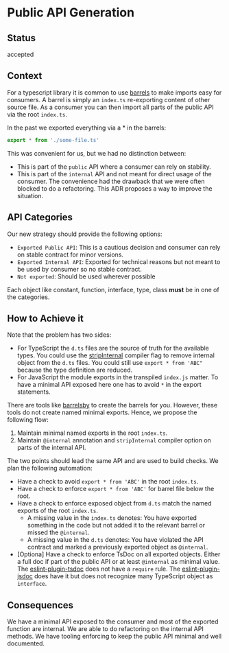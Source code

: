 # Public API Generation

## Status

accepted 

## Context

For a typescript library it is common to use [barrels](https://basarat.gitbook.io/typescript/main-1/barrel) to make imports easy for consumers.
A barrel is simply an `index.ts` re-exporting content of other source file.
As a consumer you can then import all parts of the public API via the root `index.ts`.

In the past we exported everything via a * in the barrels:
```ts
export * from './some-file.ts'
```
This was convenient for us, but we had no distinction between:
- This is part of the `public` API where a consumer can rely on stability.
- This is part of the `internal` API and not meant for direct usage of the consumer.
The convenience had the drawback that we were often blocked to do a refactoring.
This ADR proposes a way to improve the situation.

## API Categories 

Our new strategy should provide the following options:
- `Exported Public API`: This is a cautious decision and consumer can rely on stable contract for minor versions.
- `Exported Internal API`: Exported for technical reasons but not meant to be used by consumer so no stable contract.
- `Not exported`: Should be used wherever possible

Each object like constant, function, interface, type, class **must** be in one of the categories.

## How to Achieve it

Note that the problem has two sides:
- For TypeScript  the `d.ts` files are the source of truth for the available types.
You could use the [stripInternal](https://www.typescriptlang.org/tsconfig#stripInternal) compiler flag to remove internal object from the `d.ts` files.
You could still use `export * from 'ABC"` because the type definition are reduced.
- For JavaScript the module exports in the transpiled `index.js` matter. 
To have a minimal API exposed here one has to avoid `*` in the export statements.

There are tools like [barrelsby](https://github.com/bencoveney/barrelsby#readme) to create the barrels for you.
However, these tools do not create named minimal exports.
Hence, we propose the following flow:

1. Maintain minimal named exports in the root `index.ts`.
2. Maintain `@internal` annotation and `stripInternal` compiler option on parts of the internal API.

The two points should lead the same API and are used to build checks.
We plan the following automation:
- Have a check to avoid `export * from 'ABC'` in the root `index.ts`.
- Have a check to enforce `export * from 'ABC'` for barrel file below the root.
- Have a check to enforce exposed object from `d.ts` match the named exports of the root `index.ts`. 
   - A missing value in the `index.ts` denotes: You have exported something in the code but not added it to the relevant barrel or missed the `@internal`.
   - A missing value in the `d.ts` denotes: You have violated the API contract and marked a previously exported object as `@internal`. 
- [Optiona] Have a  check to enforce TsDoc on all exported objects. 
Either a full doc if part of the public API or at least `@internal` as minimal value.
The [eslint-plugin-tsdoc](https://github.com/microsoft/tsdoc/issues/209) does not have a `require` rule.
The [eslint-plugin-jsdoc](https://github.com/gajus/eslint-plugin-jsdoc) does have it but does not recognize many TypeScript object as `interface`.

## Consequences

We have a minimal API exposed to the consumer and most of the exported function are internal.
We are able to do refactoring on the internal API methods.
We have  tooling enforcing to keep the public API minimal and well documented.

